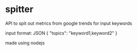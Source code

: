 # spitter
API to spit out metrics from google trends for input keywords

input format: JSON
{
"topics": "keyword1,keyword2"
}

made using nodejs
